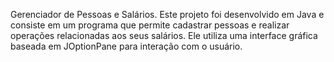 Gerenciador de Pessoas e Salários.
Este projeto foi desenvolvido em Java e consiste em um programa que permite cadastrar pessoas e realizar operações relacionadas aos seus salários. Ele utiliza uma interface gráfica baseada em JOptionPane para interação com o usuário.

